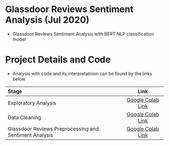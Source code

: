 # Glassdoor Reviews Sentiment Analysis (Jul 2020)
- Glassdoor Reviews Sentiment Analysis with BERT NLP classification model

# Project Details and Code
- Analysis with code and its interpretatnion can be found by the links below

| Stage              |      Link          |
| :-------------------- | :-----------------------: |
| Exploratory Analysis       |      [Google Colab Link](https://colab.research.google.com/drive/1mStdG-0Vb1srldmJhR7HmUnx41yWyESY?usp=sharing)           |
| Data Cleaning  |     [Google Colab Link](https://colab.research.google.com/drive/1x4m1X-cqk4xjp4GxnxGov_zlnhWhlr9s?usp=sharing)          |
| Glassdoor Reviews Preprocessing and Sentiment Analysis | [Google Colab Link](https://drive.google.com/file/d/1QYjiJJg46pYcGohEz2wbnlfiAyAugY1e/view?usp=sharing](https://colab.research.google.com/drive/1T-SSQVkTNXjnC-FsPgwN-GHjWyEWSe3S?usp=sharing))     |

